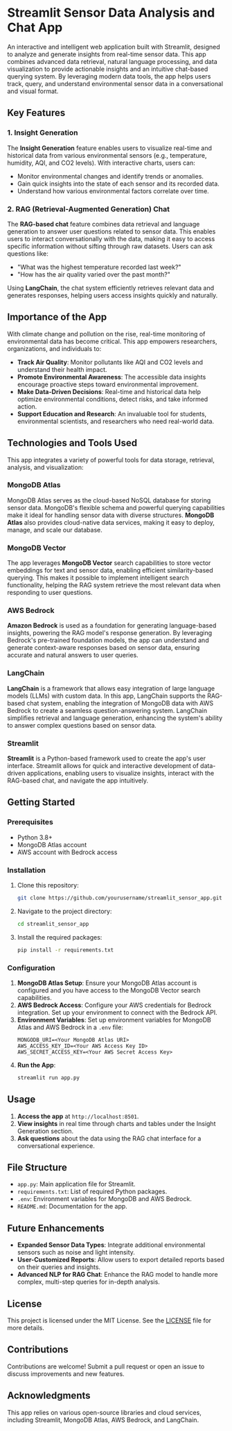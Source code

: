 # Streamlit Sensor Data Analysis and Chat App

An interactive and intelligent web application built with Streamlit, designed to analyze and generate insights from real-time sensor data. This app combines advanced data retrieval, natural language processing, and data visualization to provide actionable insights and an intuitive chat-based querying system. By leveraging modern data tools, the app helps users track, query, and understand environmental sensor data in a conversational and visual format.

## Key Features

### 1. Insight Generation
The **Insight Generation** feature enables users to visualize real-time and historical data from various environmental sensors (e.g., temperature, humidity, AQI, and CO2 levels). With interactive charts, users can:

- Monitor environmental changes and identify trends or anomalies.
- Gain quick insights into the state of each sensor and its recorded data.
- Understand how various environmental factors correlate over time.

### 2. RAG (Retrieval-Augmented Generation) Chat
The **RAG-based chat** feature combines data retrieval and language generation to answer user questions related to sensor data. This enables users to interact conversationally with the data, making it easy to access specific information without sifting through raw datasets. Users can ask questions like:

- "What was the highest temperature recorded last week?"
- "How has the air quality varied over the past month?"

Using **LangChain**, the chat system efficiently retrieves relevant data and generates responses, helping users access insights quickly and naturally.

## Importance of the App

With climate change and pollution on the rise, real-time monitoring of environmental data has become critical. This app empowers researchers, organizations, and individuals to:

- **Track Air Quality**: Monitor pollutants like AQI and CO2 levels and understand their health impact.
- **Promote Environmental Awareness**: The accessible data insights encourage proactive steps toward environmental improvement.
- **Make Data-Driven Decisions**: Real-time and historical data help optimize environmental conditions, detect risks, and take informed action.
- **Support Education and Research**: An invaluable tool for students, environmental scientists, and researchers who need real-world data.

## Technologies and Tools Used

This app integrates a variety of powerful tools for data storage, retrieval, analysis, and visualization:

### MongoDB Atlas
MongoDB Atlas serves as the cloud-based NoSQL database for storing sensor data. MongoDB's flexible schema and powerful querying capabilities make it ideal for handling sensor data with diverse structures. **MongoDB Atlas** also provides cloud-native data services, making it easy to deploy, manage, and scale our database.

### MongoDB Vector
The app leverages **MongoDB Vector** search capabilities to store vector embeddings for text and sensor data, enabling efficient similarity-based querying. This makes it possible to implement intelligent search functionality, helping the RAG system retrieve the most relevant data when responding to user questions.

### AWS Bedrock
**Amazon Bedrock** is used as a foundation for generating language-based insights, powering the RAG model's response generation. By leveraging Bedrock's pre-trained foundation models, the app can understand and generate context-aware responses based on sensor data, ensuring accurate and natural answers to user queries.

### LangChain
**LangChain** is a framework that allows easy integration of large language models (LLMs) with custom data. In this app, LangChain supports the RAG-based chat system, enabling the integration of MongoDB data with AWS Bedrock to create a seamless question-answering system. LangChain simplifies retrieval and language generation, enhancing the system's ability to answer complex questions based on sensor data.

### Streamlit
**Streamlit** is a Python-based framework used to create the app's user interface. Streamlit allows for quick and interactive development of data-driven applications, enabling users to visualize insights, interact with the RAG-based chat, and navigate the app intuitively.

## Getting Started

### Prerequisites
- Python 3.8+
- MongoDB Atlas account
- AWS account with Bedrock access

### Installation

1. Clone this repository:
   ```bash
   git clone https://github.com/yourusername/streamlit_sensor_app.git
   ```
2. Navigate to the project directory:
   ```bash
   cd streamlit_sensor_app
   ```
3. Install the required packages:
   ```bash
   pip install -r requirements.txt
   ```

### Configuration
1. **MongoDB Atlas Setup**: Ensure your MongoDB Atlas account is configured and you have access to the MongoDB Vector search capabilities.
2. **AWS Bedrock Access**: Configure your AWS credentials for Bedrock integration. Set up your environment to connect with the Bedrock API.
3. **Environment Variables**: Set up environment variables for MongoDB Atlas and AWS Bedrock in a `.env` file:
   ```plaintext
   MONGODB_URI=<Your MongoDB Atlas URI>
   AWS_ACCESS_KEY_ID=<Your AWS Access Key ID>
   AWS_SECRET_ACCESS_KEY=<Your AWS Secret Access Key>
   ```
4. **Run the App**:
   ```bash
   streamlit run app.py
   ```

## Usage

1. **Access the app** at `http://localhost:8501`.
2. **View insights** in real time through charts and tables under the Insight Generation section.
3. **Ask questions** about the data using the RAG chat interface for a conversational experience.

## File Structure

- `app.py`: Main application file for Streamlit.
- `requirements.txt`: List of required Python packages.
- `.env`: Environment variables for MongoDB and AWS Bedrock.
- `README.md`: Documentation for the app.

## Future Enhancements

- **Expanded Sensor Data Types**: Integrate additional environmental sensors such as noise and light intensity.
- **User-Customized Reports**: Allow users to export detailed reports based on their queries and insights.
- **Advanced NLP for RAG Chat**: Enhance the RAG model to handle more complex, multi-step queries for in-depth analysis.

## License

This project is licensed under the MIT License. See the [LICENSE](LICENSE) file for more details.

## Contributions

Contributions are welcome! Submit a pull request or open an issue to discuss improvements and new features.

## Acknowledgments

This app relies on various open-source libraries and cloud services, including Streamlit, MongoDB Atlas, AWS Bedrock, and LangChain.